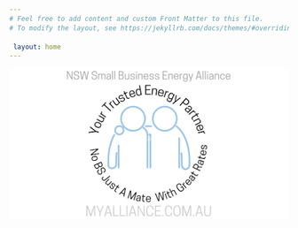 ```yaml
---
# Feel free to add content and custom Front Matter to this file.
# To modify the layout, see https://jekyllrb.com/docs/themes/#overriding-theme-defaults

 layout: home
---  
```


![NSW Small Business Energy Alliance. Uniting for Fair Energy Prices & Success. Advocate Educate Collaborate.](/assets/index.png) 

